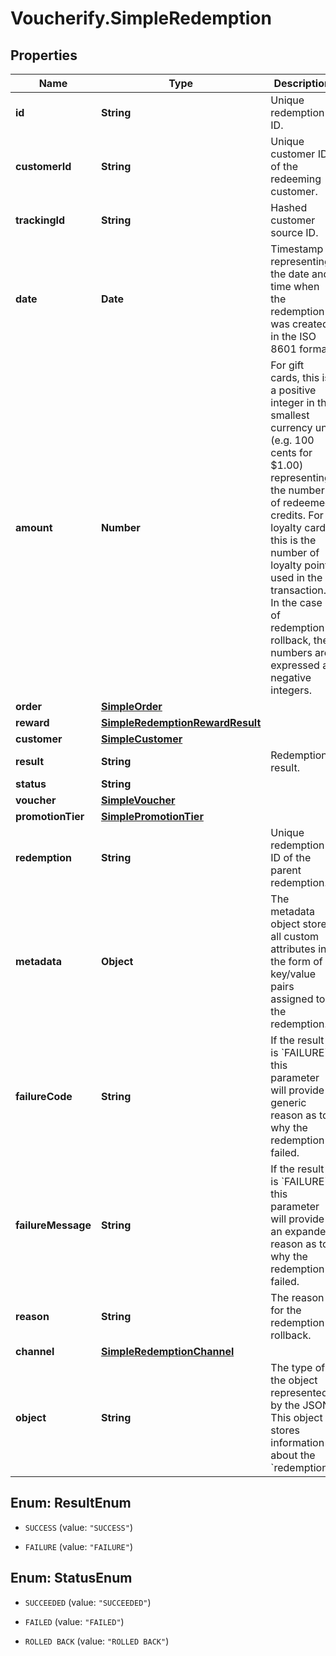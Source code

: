 # Voucherify.SimpleRedemption

## Properties

Name | Type | Description | Notes
------------ | ------------- | ------------- | -------------
**id** | **String** | Unique redemption ID. | [optional] 
**customerId** | **String** | Unique customer ID of the redeeming customer. | [optional] 
**trackingId** | **String** | Hashed customer source ID. | [optional] 
**date** | **Date** | Timestamp representing the date and time when the redemption was created in the ISO 8601 format. | [optional] 
**amount** | **Number** | For gift cards, this is a positive integer in the smallest currency unit (e.g. 100 cents for $1.00) representing the number of redeemed credits. For loyalty cards, this is the number of loyalty points used in the transaction. In the case of redemption rollback, the numbers are expressed as negative integers. | [optional] 
**order** | [**SimpleOrder**](SimpleOrder.md) |  | [optional] 
**reward** | [**SimpleRedemptionRewardResult**](SimpleRedemptionRewardResult.md) |  | [optional] 
**customer** | [**SimpleCustomer**](SimpleCustomer.md) |  | [optional] 
**result** | **String** | Redemption result. | [optional] 
**status** | **String** |  | [optional] 
**voucher** | [**SimpleVoucher**](SimpleVoucher.md) |  | [optional] 
**promotionTier** | [**SimplePromotionTier**](SimplePromotionTier.md) |  | [optional] 
**redemption** | **String** | Unique redemption ID of the parent redemption. | [optional] 
**metadata** | **Object** | The metadata object stores all custom attributes in the form of key/value pairs assigned to the redemption. | [optional] 
**failureCode** | **String** | If the result is &#x60;FAILURE&#x60;, this parameter will provide a generic reason as to why the redemption failed. | [optional] 
**failureMessage** | **String** | If the result is &#x60;FAILURE&#x60;, this parameter will provide an expanded reason as to why the redemption failed. | [optional] 
**reason** | **String** | The reason for the redemption rollback. | [optional] 
**channel** | [**SimpleRedemptionChannel**](SimpleRedemptionChannel.md) |  | [optional] 
**object** | **String** | The type of the object represented by the JSON. This object stores information about the &#x60;redemption&#x60;. | [optional] [default to &#39;redemption&#39;]



## Enum: ResultEnum


* `SUCCESS` (value: `"SUCCESS"`)

* `FAILURE` (value: `"FAILURE"`)





## Enum: StatusEnum


* `SUCCEEDED` (value: `"SUCCEEDED"`)

* `FAILED` (value: `"FAILED"`)

* `ROLLED BACK` (value: `"ROLLED BACK"`)





